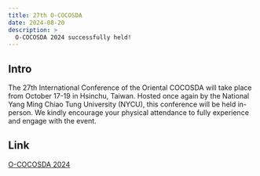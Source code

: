 ```yaml
---
title: 27th O-COCOSDA
date: 2024-08-20
description: >
  O-COCOSDA 2024 successfully held!
---
```

## Intro
The 27th International Conference of the Oriental COCOSDA will take place from October 17-19 in Hsinchu, Taiwan. Hosted once again by the National Yang Ming Chiao Tung University (NYCU), this conference will be held in-person. We kindly encourage your physical attendance to fully experience and engage with the event.

## Link
[O-COCOSDA 2024](http://oriental-cocosda.org/archive/2024/)
